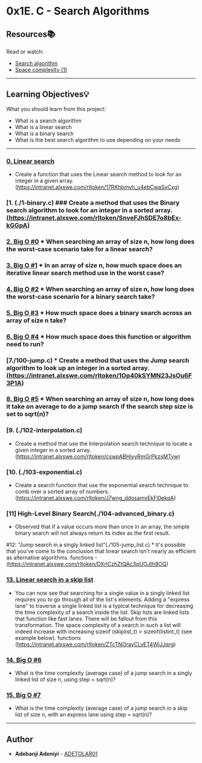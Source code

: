 # 0x1E. C - Search Algorithms

## Resources:books:
Read or watch:
* [Search algorithm](https://intranet.alxswe.com/rltoken/ap2kuRv8qrUMyQ0-MY3EXw)
* [Space complexity (1)](https://intranet.alxswe.com/rltoken/QK9ENdoTyqGs0d4_M3XE3g)

---
## Learning Objectives:bulb:
What you should learn from this project:

* What is a search algorithm
* What is a linear search
* What is a binary search
* What is the best search algorithm to use depending on your needs

---

### [0. Linear search](./0-linear.c)
* Create a function that uses the Linear search method to look for an integer in a given array. (https://intranet.alxswe.com/rltoken/17RKhbmvh_u4ebCwaSxCxg)


### [1. (./1-binary.c) ### Create a method that uses the Binary search algorithm to look for an integer in a sorted array. (https://intranet.alxswe.com/rltoken/SnveFJhSDE7o8bEx-kGGpA)

### [2. Big O #0](./2-O) * When searching an array of size n, how long does the worst-case scenario take for a linear search?


### [3. Big O #1](./3-O) * In an array of size n, how much space does an iterative linear search method use in the worst case?


### [4. Big O #2](./4-O) * When searching an array of size n, how long does the worst-case scenario for a binary search take?


### [5. Big O #3](./5-O) * How much space does a binary search across an array of size n take?


### [6. Big O #4](./6-O) * How much space does this function or algorithm need to run?

### [7./100-jump.c) * Create a method that uses the Jump search algorithm to look up an integer in a sorted array. (https://intranet.alxswe.com/rltoken/1Op40kSYMN23JsOu6F3P1A)


### [8. Big O #5](./101-O) * When searching an array of size n, how long does it take on average to do a jump search if the search step size is set to sqrt(n)?


### [9. (./102-interpolation.c)
* Create a method that use the Interpolation search technique to locate a given integer in a sorted array. (https://intranet.alxswe.com/rltoken/cswpABHiyyRmGrPkzsMTyw)


### [10. (./103-exponential.c)
* Create a search function that use the exponential search technique to comb over a sorted array of numbers. (https://intranet.alxswe.com/rltoken/J7wng_ddosamvEkFl0ekqA)


### [11] High-Level Binary Search(./104-advanced_binary.c)
* Observed that if a value occurs more than once in an array, the simple binary search will not always return its index as the first result.


#12: "Jump search in a singly linked list"(./105-jump_list.c) * It's possible that you've come to the conclusion that linear search isn't nearly as efficient as alternative algorithms. 
functions - (https://intranet.alxswe.com/rltoken/DXrlCzhZtQAc3pUOJth8OQ)

### [13. Linear search in a skip list](./106-linear_skip.c)
* You can now see that searching for a single value in a singly linked list requires you to go through all of the list's elements.
Adding a "express lane" to traverse a single linked list is a typical technique for decreasing the time complexity of a search inside the list.
Skip lists are linked lists that function like fast lanes.
There will be fallout from this transformation. The space complexity of a search in such a list will indeed increase with increasing sizeof
(skiplist_t) > sizeof(listint_t) (see example below).
functions (https://intranet.alxswe.com/rltoken/ZTcTNOravCLvET4WjJJqrg)

### [14. Big O #6](./107-O)
* What is the time complexity (average case) of a jump search in a singly linked list of size n, using step = sqrt(n)?


### [15. Big O #7](./108-O)
* What is the time complexity (average case) of a jump search in a skip list of size n, with an express lane using step = sqrt(n)?

---

## Author
* **Adebanji Adeniyi** - [ADETOLAR01](https://github.com/ADETOLAR01)